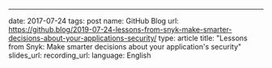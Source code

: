 ---

date: 2017-07-24
tags: post
name: GitHub Blog
url: https://github.blog/2019-07-24-lessons-from-snyk-make-smarter-decisions-about-your-applications-security/
type: article
title: "Lessons from Snyk: Make smarter decisions about your application's security"
slides_url:
recording_url:
language: English
